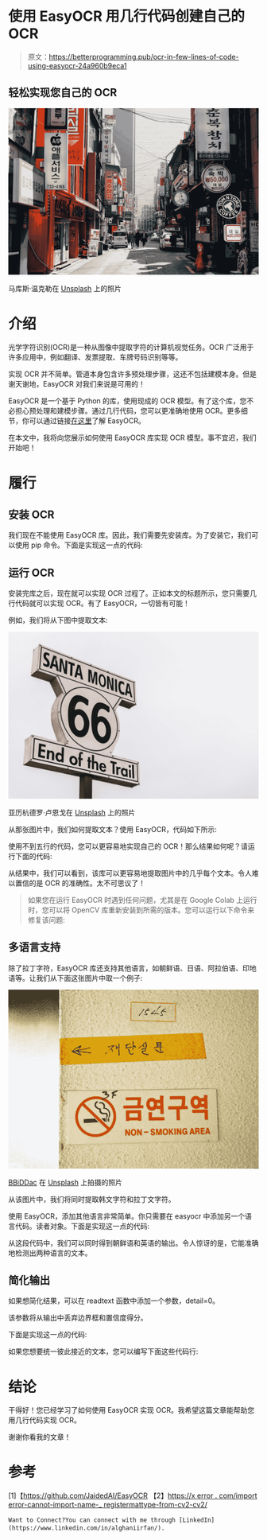 # 使用 EasyOCR 用几行代码创建自己的 OCR

> 原文：<https://betterprogramming.pub/ocr-in-few-lines-of-code-using-easyocr-24a960b9eca1>

## 轻松实现您自己的 OCR

![](img/699b61297df5748f2a4724357c1f6c9d.png)

马库斯·温克勒在 [Unsplash](https://unsplash.com/s/photos/korean-sign?utm_source=unsplash&utm_medium=referral&utm_content=creditCopyText) 上的照片

# 介绍

光学字符识别(OCR)是一种从图像中提取字符的计算机视觉任务。OCR 广泛用于许多应用中，例如翻译、发票提取、车牌号码识别等等。

实现 OCR 并不简单。管道本身包含许多预处理步骤，这还不包括建模本身。但是谢天谢地，EasyOCR 对我们来说是可用的！

EasyOCR 是一个基于 Python 的库，使用现成的 OCR 模型。有了这个库，您不必担心预处理和建模步骤。通过几行代码，您可以更准确地使用 OCR。更多细节，你可以通过链接[在这里](https://github.com/JaidedAI/EasyOCR)了解 EasyOCR。

在本文中，我将向您展示如何使用 EasyOCR 库实现 OCR 模型。事不宜迟，我们开始吧！

# 履行

## 安装 OCR

我们现在不能使用 EasyOCR 库。因此，我们需要先安装库。为了安装它，我们可以使用 pip 命令。下面是实现这一点的代码:

## 运行 OCR

安装完库之后，现在就可以实现 OCR 过程了。正如本文的标题所示，您只需要几行代码就可以实现 OCR。有了 EasyOCR，一切皆有可能！

例如，我们将从下图中提取文本:

![](img/80309faa3ac4a470e03d6cdeb23255a6.png)

亚历杭德罗·卢恩戈在 [Unsplash](https://unsplash.com/s/photos/traffic-sign?utm_source=unsplash&utm_medium=referral&utm_content=creditCopyText) 上的照片

从那张图片中，我们如何提取文本？使用 EasyOCR，代码如下所示:

使用不到五行的代码，您可以更容易地实现自己的 OCR！那么结果如何呢？请运行下面的代码:

从结果中，我们可以看到，该库可以更容易地提取图片中的几乎每个文本。令人难以置信的是 OCR 的准确性。太不可思议了！

> 如果您在运行 EasyOCR 时遇到任何问题，尤其是在 Google Colab 上运行时，您可以将 OpenCV 库重新安装到所需的版本。您可以运行以下命令来修复该问题:

## 多语言支持

除了拉丁字符，EasyOCR 库还支持其他语言，如朝鲜语、日语、阿拉伯语、印地语等。让我们从下面这张图片中取一个例子:

![](img/8a76d770a623850b1bab7622a427d68c.png)

[BBiDDac](https://unsplash.com/@bbiddac?utm_source=unsplash&utm_medium=referral&utm_content=creditCopyText) 在 [Unsplash](https://unsplash.com/s/photos/korean-sign?utm_source=unsplash&utm_medium=referral&utm_content=creditCopyText) 上拍摄的照片

从该图片中，我们将同时提取韩文字符和拉丁文字符。

使用 EasyOCR，添加其他语言非常简单。你只需要在 easyocr 中添加另一个语言代码。读者对象。下面是实现这一点的代码:

从这段代码中，我们可以同时得到朝鲜语和英语的输出。令人惊讶的是，它能准确地检测出两种语言的文本。

## 简化输出

如果想简化结果，可以在 readtext 函数中添加一个参数，detail=0。

该参数将从输出中丢弃边界框和置信度得分。

下面是实现这一点的代码:

如果您想要统一彼此接近的文本，您可以编写下面这些代码行:

# 结论

干得好！您已经学习了如何使用 EasyOCR 实现 OCR。我希望这篇文章能帮助您用几行代码实现 OCR。

谢谢你看我的文章！

# 参考

[1]【https://github.com/JaidedAI/EasyOCR
【2】[https://x error . com/import error-cannot-import-name-_ registermattype-from-cv2-cv2/](https://exerror.com/importerror-cannot-import-name-_registermattype-from-cv2-cv2/)

```
Want to Connect?You can connect with me through [LinkedIn](https://www.linkedin.com/in/alghaniirfan/).
```